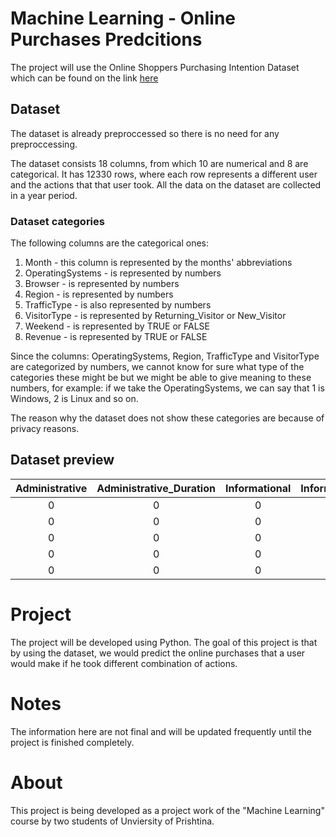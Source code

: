 # Machine Learning - Online Purchases Predcitions

The project will use the Online Shoppers Purchasing Intention Dataset which can be found on the link [here](https://www.kaggle.com/datasets/imakash3011/online-shoppers-purchasing-intention-dataset)

## Dataset 

The dataset is already preproccessed so there is no need for any preproccessing.

The dataset consists 18 columns, from which 10 are numerical and 8 are categorical. It has 12330 rows, where each row represents a different user and the actions that that user took. All the data on the dataset are collected in a year period.

### Dataset categories
The following columns are the categorical ones:
1. Month - this column is represented by the months' abbreviations
2. OperatingSystems - is represented by numbers
3. Browser - is represented by numbers
4. Region - is represented by numbers
5. TrafficType - is also represented by numbers
6. VisitorType - is represented by Returning_Visitor or New_Visitor
7. Weekend - is represented by TRUE or FALSE
8. Revenue - is represented by TRUE or FALSE

Since the columns: OperatingSystems, Region, TrafficType and VisitorType are categorized by numbers, we cannot know for sure what type of the categories these might be but we might be able to give meaning to these numbers, for example: if we take the OperatingSystems, we can say that 1 is Windows, 2 is Linux and so on.

The reason why the dataset does not show these categories are because of privacy reasons.

## Dataset preview

| Administrative | Administrative_Duration | Informational | Informational_Duration | ProductRelated | ProductRelated_Duration | BounceRates | ExitRates | PageValues | SpecialDay | Month | OperatingSystems | Browser | Region | TrafficType | VisitorType          | Weekend | Revenue |
|:--------------:|:-----------------------:|:-------------:|:----------------------:|:--------------:|:-----------------------:|:-----------:|:---------:|:----------:|:-----------:|:-----:|:----------------:|:-------:|:------:|:-----------:|:--------------------:|:-------:|:-------:|
| 0              |	0                      | 0	           | 0	                    | 1              | 0	                     | 0.2	       | 0.2	     | 0          | 0            | Feb   | 1	              | 1       | 1      | 1           | Returning_Visitor    | FALSE   | FALSE   |
| 0              |	0                      | 0	           | 0	                    | 2              | 64	                     | 0	         | 0.1	     | 0          | 0            | Feb   | 2	              | 2       | 1      | 2           | Returning_Visitor    | FALSE   | FALSE   |
| 0              |	0                      | 0	           | 0	                    | 2              | 0 	                     | 0.2         | 0.2	     | 0          | 0            | Feb   | 4	              | 1       | 9      | 3           | Returning_Visitor    | FALSE   | FALSE   |
| 0              |	0                      | 0	           | 2	                    | 2.666666667    | 0.05                    | 0.14        | 0  	     | 0          | 0            | Feb   | 3	              | 2       | 2      | 4           | Returning_Visitor    | FALSE   | FALSE   |
| 0              |	0                      | 0	           | 10	                    | 627.5          | 0.02                    | 0.05        | 0  	     | 0          | 0            | Feb   | 3	              | 3       | 1      | 4           | Returning_Visitor    | TRUE   | FALSE   |


# Project

The project will be developed using Python.
The goal of this project is that by using the dataset, we would predict the online purchases that a user would make if he took different combination of actions.

# Notes

The information here are not final and will be updated frequently until the project is finished completely.

# About

This project is being developed as a project work of the "Machine Learning" course by two students of Unviersity of Prishtina. 
